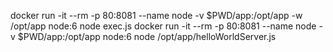 docker run -it --rm -p 80:8081 --name node -v $PWD/app:/opt/app -w /opt/app node:6 node exec.js
docker run -it --rm -p 80:8081 --name node -v $PWD/app:/opt/app node:6 node /opt/app/helloWorldServer.js

